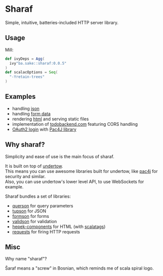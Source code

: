 
# Sharaf

Simple, intuitive, batteries-included HTTP server library.

## Usage
Mill:
```scala
def ivyDeps = Agg(
  ivy"ba.sake::sharaf:0.0.5"
)
def scalacOptions = Seq(
  "-Yretain-trees"
)
```

## Examples
- handling [json](examples/json)
- handling [form data](examples/form)
- rendering [html](examples/html) and serving static files
- implementation of [todobackend.com](examples/todo) featuring CORS handling
- [OAuth2 login](examples/oauth2) with [Pac4J library](https://www.pac4j.org/)


## Why sharaf?

Simplicity and ease of use is the main focus of sharaf.  

It is built on top of [undertow](https://undertow.io/).  
This means you can use awesome libraries built for undertow, like [pac4j](https://github.com/pac4j/undertow-pac4j) for security and similar.  
Also, you can use undertow's lower level API, to use WebSockets for example.

Sharaf bundles a set of libraries:
- [querson](./querson) for query parameters
- [tupson](https://github.com/sake92/tupson) for JSON
- [formson](./formson) for forms
- [validson](./formson) for validation
- [hepek-components](https://github.com/sake92/hepek) for HTML (with [scalatags](https://github.com/com-lihaoyi/scalatags))
- [requests](https://github.com/com-lihaoyi/requests-scala) for firing HTTP requests


## Misc

Why name "sharaf"?  

Šaraf means a "screw" in Bosnian, which reminds me of scala spiral logo.

